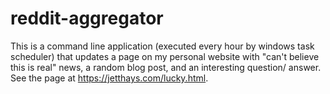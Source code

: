 # reddit-aggregator
This is a command line application (executed every hour by windows task scheduler) that updates a page on my personal website with "can't believe this is real" news, a random blog post, and an interesting question/ answer. See the page at https://jetthays.com/lucky.html.
